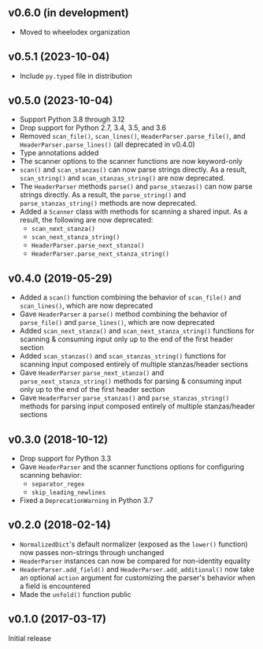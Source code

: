 v0.6.0 (in development)
-----------------------
- Moved to wheelodex organization

v0.5.1 (2023-10-04)
-------------------
- Include `py.typed` file in distribution

v0.5.0 (2023-10-04)
-------------------
- Support Python 3.8 through 3.12
- Drop support for Python 2.7, 3.4, 3.5, and 3.6
- Removed `scan_file()`, `scan_lines()`, `HeaderParser.parse_file()`, and
  `HeaderParser.parse_lines()` (all deprecated in v0.4.0)
- Type annotations added
- The scanner options to the scanner functions are now keyword-only
- `scan()` and `scan_stanzas()` can now parse strings directly.  As a result,
  `scan_string()` and `scan_stanzas_string()` are now deprecated.
- The `HeaderParser` methods `parse()` and `parse_stanzas()` can now parse
  strings directly.  As a result, the `parse_string()` and
  `parse_stanzas_string()` methods are now deprecated.
- Added a `Scanner` class with methods for scanning a shared input.  As a
  result, the following are now deprecated:
    - `scan_next_stanza()`
    - `scan_next_stanza_string()`
    - `HeaderParser.parse_next_stanza()`
    - `HeaderParser.parse_next_stanza_string()`

v0.4.0 (2019-05-29)
-------------------
- Added a `scan()` function combining the behavior of `scan_file()` and
  `scan_lines()`, which are now deprecated
- Gave `HeaderParser` a `parse()` method combining the behavior of
  `parse_file()` and `parse_lines()`, which are now deprecated
- Added `scan_next_stanza()` and `scan_next_stanza_string()` functions for
  scanning & consuming input only up to the end of the first header section
- Added `scan_stanzas()` and `scan_stanzas_string()` functions for scanning
  input composed entirely of multiple stanzas/header sections
- Gave `HeaderParser` `parse_next_stanza()` and `parse_next_stanza_string()`
  methods for parsing & consuming input only up to the end of the first header
  section
- Gave `HeaderParser` `parse_stanzas()` and `parse_stanzas_string()` methods
  for parsing input composed entirely of multiple stanzas/header sections

v0.3.0 (2018-10-12)
-------------------
- Drop support for Python 3.3
- Gave `HeaderParser` and the scanner functions options for configuring
  scanning behavior:
    - `separator_regex`
    - `skip_leading_newlines`
- Fixed a `DeprecationWarning` in Python 3.7

v0.2.0 (2018-02-14)
-------------------
- `NormalizedDict`'s default normalizer (exposed as the `lower()` function) now
  passes non-strings through unchanged
- `HeaderParser` instances can now be compared for non-identity equality
- `HeaderParser.add_field()` and `HeaderParser.add_additional()` now take an
  optional `action` argument for customizing the parser's behavior when a field
  is encountered
- Made the `unfold()` function public

v0.1.0 (2017-03-17)
-------------------
Initial release
